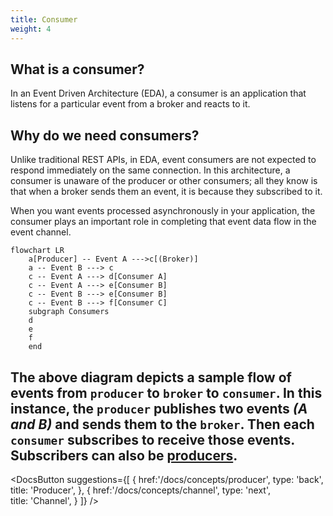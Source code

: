 ```yaml
---
title: Consumer
weight: 4
---
```


## What is a consumer?
In an Event Driven Architecture (EDA), a consumer is an application that listens for a particular event from a broker and reacts to it.

## Why do we need consumers?
Unlike traditional REST APIs, in EDA, event consumers are not expected to respond immediately on the same connection. In this architecture, a consumer is unaware of the producer or other consumers; all they know is that when a broker sends them an event, it is because they subscribed to it.

When you want events processed asynchronously in your application, the consumer plays an important role in completing that event data flow in the event channel.

```mermaid
flowchart LR
    a[Producer] -- Event A --->c[(Broker)]
    a -- Event B ---> c
    c -- Event A ---> d[Consumer A]
    c -- Event A ---> e[Consumer B]
    c -- Event B ---> e[Consumer B]
    c -- Event B ---> f[Consumer C]
    subgraph Consumers
    d
    e
    f
    end
```

The above diagram depicts a sample flow of events from `producer` to `broker` to `consumer`. In this instance, the `producer` publishes two events _(A and B)_ and sends them to the `broker`. Then each `consumer` subscribes to receive those events.
<Remember>
<b>Subscribers</b> can also be <a href="https://www.asyncapi.com/docs/concepts/producer">producers</a>.
</Remember>
---


<DocsButton
 suggestions={[
    {
      href:'/docs/concepts/producer',
      type: 'back',  
      title: 'Producer',
   },
   {
      href:'/docs/concepts/channel',
      type: 'next',  
      title: 'Channel',
   }
 ]}
/>